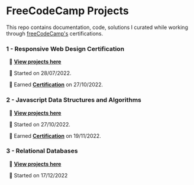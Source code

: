 # FreeCodeCamp Projects

This repo contains documentation, code, solutions I curated while working through [freeCodeCamp's](https://www.freecodecamp.org)  certifications.


### **1 - Responsive Web Design Certification**

  &nbsp; 📍 [**View projects here**](https://github.com/shivkumar98/FreeCodeCamp-Projects/tree/main/01%20-%20Responsive%20Web%20Design)
  
  &nbsp; 📍 Started on 28/07/2022.

  &nbsp; 📍 Earned [**Certification**](https://www.freecodecamp.org/certification/fcc55144a21-0a3a-4329-acd7-8e49b83d46f3/responsive-web-design) on 27/10/2022.

 ### **2 - Javascript Data Structures and Algorithms**

  &nbsp; 📍 [**View projects here**](02%20-%20Javascript%20Algorithms%20and%20Data%20Structures)
  
  &nbsp; 📍 Started on 27/10/2022.

  &nbsp; 📍 Earned [**Certification**](https://freecodecamp.org/certification/fcc55144a21-0a3a-4329-acd7-8e49b83d46f3/javascript-algorithms-and-data-structures) on 19/11/2022.



 ### **3 - Relational Databases**

  &nbsp; 📍 [**View projects here**](03%20-%20Relational%20Database)
  
  &nbsp; 📍 Started on 17/12/2022

